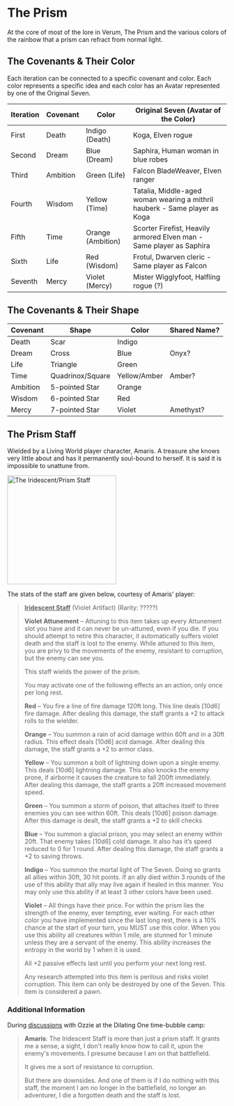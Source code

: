 # The Prism

At the core of most of the lore in Verum, The Prism and the various colors of the rainbow that a prism can refract from normal light.

## The Covenants & Their Color

Each iteration can be connected to a specific covenant and color. Each color represents a specific idea and each color has an Avatar represented by one of the Original Seven.

| Iteration | Covenant | Color             | Original Seven (Avatar of the Color)                                       |
| --------- | -------- | ----------------- | -------------------------------------------------------------------------- |
| First     | Death    | Indigo (Death)    | Koga, Elven rogue                                                          |
| Second    | Dream    | Blue (Dream)      | Saphira, Human woman in blue robes                                         |
| Third     | Ambition | Green (Life)      | Falcon BladeWeaver, Elven ranger                                           |
| Fourth    | Wisdom   | Yellow (Time)     | Tatalia, Middle-aged woman wearing a mithril hauberk - Same player as Koga |
| Fifth     | Time     | Orange (Ambition) | Scorter Firefist, Heavily armored Elven man - Same player as Saphira       |
| Sixth     | Life     | Red (Wisdom)      | Frotul, Dwarven cleric - Same player as Falcon                             |
| Seventh   | Mercy    | Violet (Mercy)    | Mister Wigglyfoot, Halfling rogue (?)                                      |

## The Covenants & Their Shape

| Covenant | Shape            | Color        | Shared Name? |
| -------- | ---------------- | ------------ | ------------ |
| Death    | Scar             | Indigo       |              |
| Dream    | Cross            | Blue         | Onyx?        |
| Life     | Triangle         | Green        |              |
| Time     | Quadrinox/Square | Yellow/Amber | Amber?       |
| Ambition | 5-pointed Star   | Orange       |              |
| Wisdom   | 6-pointed Star   | Red          |              |
| Mercy    | 7-pointed Star   | Violet       | Amethyst?    |

## The Prism Staff

Wielded by a Living World player character, Amaris. A treasure she knows very little about and has it permanently soul-bound to herself. It is said it is impossible to unattune from.

[<img src="https://i.pinimg.com/564x/6f/f3/69/6ff36905e00de0e6909354c0a3b23d0f.jpg" alt="The Iridescent/Prism Staff" height="250px" />](https://i.pinimg.com/564x/6f/f3/69/6ff36905e00de0e6909354c0a3b23d0f.jpg)

The stats of the staff are given below, courtesy of Amaris' player:
> <u>**Iridescent Staff**</u> (Violet Artifact) (Rarity: ?????)
>
> **Violet Attunement** – Attuning to this item takes up every Attunement slot you have and it can never be un-attuned, even if you die. If you should attempt to retire this character, it automatically suffers violet death and the staff is lost to the enemy. While attuned to this item, you are privy to the movements of the enemy, resistant to corruption, but the enemy can see you.
>
> This staff wields the power of the prism.
>
> You may activate one of the following effects an an action, only once per long rest.
>
> **Red** – You fire a line of fire damage 120ft long. This line deals [10d6] fire damage. After dealing this damage, the staff grants a +2 to attack rolls to the wielder.
>
> **Orange** – You summon a rain of acid damage within 60ft and in a 30ft radius. This effect deals [10d6] acid damage. After dealing this damage, the staff grants a +2 to armor class.
>
> **Yellow** – You summon a bolt of lightning down upon a single enemy. This deals [10d6] lightning damage. This also knocks the enemy prone, if airborne it causes the creature to fall 200ft immediately. After dealing this damage, the staff grants a 20ft increased movement speed.
>
> **Green** – You summon a storm of poison, that attaches itself to three enemies you can see within 60ft. This deals [10d6] poison damage. After this damage is dealt, the staff grants a +2 to skill checks
>
> **Blue** – You summon a glacial prison, you may select an enemy within 20ft. That enemy takes [10d6] cold damage. It also has it’s speed reduced to 0 for 1 round. After dealing this damage, the staff grants a +2 to saving throws.
>
> **Indigo** – You summon the mortal light of The Seven. Doing so grants all allies within 30ft, 30 hit points. If an ally died within 3 rounds of the use of this ability that ally may live again if healed in this manner. You may only use this ability if at least 3 other colors have been used.
>
> **Violet** – All things have their price. For within the prism lies the strength of the enemy, ever tempting, ever waiting. For each other color you have implemented since the last long rest, there is a 10% chance at the start of your turn, you MUST use this color. When you use this ability all creatures within 1 mile, are stunned for 1 minute unless they are a servant of the enemy. This ability increases the entropy in the world by 1 when it is used.
>
> All +2 passive effects last until you perform your next long rest.
>
> Any research attempted into this item is perilous and risks violet corruption. This item can only be destroyed by one of the Seven. This item is considered a pawn.

### Additional Information

During [discussions](https://discord.com/channels/164927564354289665/782743194311983114/784419040188825650) with Ozzie at the Dilating One time-bubble camp:
> **Amaris**: The Iridescent Staff is more than just a prism staff. It grants me a sense, a sight, I don't really know how to call it, upon the enemy's movements. I presume because I am on that battlefield. 
>
> It gives me a sort of resistance to corruption. 
>
> But there are downsides. And one of them is if I do nothing with this staff, the moment I am no longer in the battlefield, no longer an adventurer, I die a forgotten death and the staff is lost.
